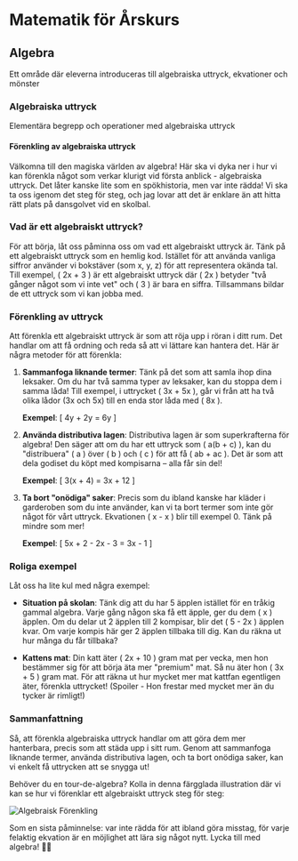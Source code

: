 # Matematik för Årskurs
## Algebra
Ett område där eleverna introduceras till algebraiska uttryck, ekvationer och mönster
### Algebraiska uttryck
Elementära begrepp och operationer med algebraiska uttryck
#### Förenkling av algebraiska uttryck

Välkomna till den magiska världen av algebra! Här ska vi dyka ner i hur vi kan förenkla något som verkar klurigt vid första anblick - algebraiska uttryck. Det låter kanske lite som en spökhistoria, men var inte rädda! Vi ska ta oss igenom det steg för steg, och jag lovar att det är enklare än att hitta rätt plats på dansgolvet vid en skolbal.

### Vad är ett algebraiskt uttryck?

För att börja, låt oss påminna oss om vad ett algebraiskt uttryck är. Tänk på ett algebraiskt uttryck som en hemlig kod. Istället för att använda vanliga siffror använder vi bokstäver (som x, y, z) för att representera okända tal. Till exempel, \( 2x + 3 \) är ett algebraiskt uttryck där \( 2x \) betyder "två gånger något som vi inte vet" och \( 3 \) är bara en siffra. Tillsammans bildar de ett uttryck som vi kan jobba med.

### Förenkling av uttryck

Att förenkla ett algebraiskt uttryck är som att röja upp i röran i ditt rum. Det handlar om att få ordning och reda så att vi lättare kan hantera det. Här är några metoder för att förenkla:

1. **Sammanfoga liknande termer**:
   Tänk på det som att samla ihop dina leksaker. Om du har två samma typer av leksaker, kan du stoppa dem i samma låda! Till exempel, i uttrycket \( 3x + 5x \), går vi från att ha två olika lådor (3x och 5x) till en enda stor låda med \( 8x \).

   **Exempel**: 
   \[
   4y + 2y = 6y
   \]

2. **Använda distributiva lagen**:
   Distributiva lagen är som superkrafterna för algebra! Den säger att om du har ett uttryck som \( a(b + c) \), kan du "distribuera" \( a \) över \( b \) och \( c \) för att få \( ab + ac \). Det är som att dela godiset du köpt med kompisarna – alla får sin del!

   **Exempel**:
   \[
   3(x + 4) = 3x + 12
   \]

3. **Ta bort "onödiga" saker**:
   Precis som du ibland kanske har kläder i garderoben som du inte använder, kan vi ta bort termer som inte gör något för vårt uttryck. Ekvationen \( x - x \) blir till exempel 0. Tänk på mindre som mer!

   **Exempel**:
   \[
   5x + 2 - 2x - 3 = 3x - 1
   \]

### Roliga exempel

Låt oss ha lite kul med några exempel:

- **Situation på skolan**: Tänk dig att du har 5 äpplen istället för en tråkig gammal algebra. Varje gång någon ska få ett äpple, ger du dem \( x \) äpplen. Om du delar ut 2 äpplen till 2 kompisar, blir det \( 5 - 2x \) äpplen kvar. Om varje kompis här ger 2 äpplen tillbaka till dig. Kan du räkna ut hur många du får tillbaka?

- **Kattens mat**: Din katt äter \( 2x + 10 \) gram mat per vecka, men hon bestämmer sig för att börja äta mer "premium" mat. Så nu äter hon \( 3x + 5 \) gram mat. För att räkna ut hur mycket mer mat kattfan egentligen äter, förenkla uttrycket! (Spoiler - Hon frestar med mycket mer än du tycker är rimligt!)

### Sammanfattning

Så, att förenkla algebraiska uttryck handlar om att göra dem mer hanterbara, precis som att städa upp i sitt rum. Genom att sammanfoga liknande termer, använda distributiva lagen, och ta bort onödiga saker, kan vi enkelt få uttrycken att se snygga ut!

Behöver du en tour-de-algebra? Kolla in denna färgglada illustration där vi kan se hur vi förenklar ett algebraiskt uttryck steg för steg:

![Algebraisk Förenkling](https://example.com/algebraisk_forenkling.png)

Som en sista påminnelse: var inte rädda för att ibland göra misstag, för varje felaktig ekvation är en möjlighet att lära sig något nytt. Lycka till med algebra! 🧮✨